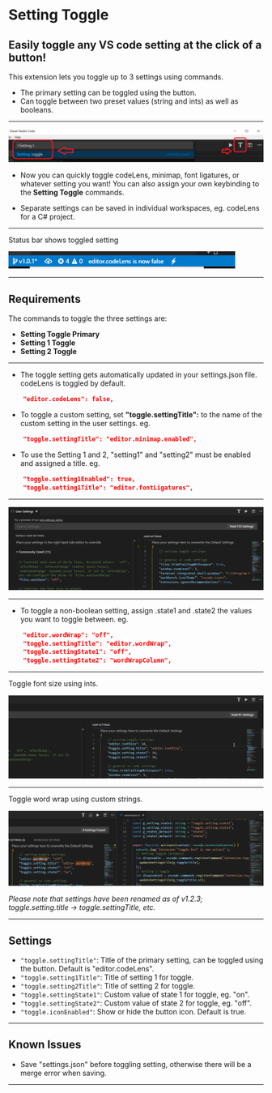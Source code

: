 # Setting Toggle

## Easily toggle any VS code setting at the **click of a button**!

This extension lets you toggle up to 3 settings using commands.
- The primary setting can be toggled using the button.
- Can toggle between two preset values (string and ints) as well as booleans.

---
<img src="https://raw.githubusercontent.com/Ho-Wan/vscode-setting-toggle/master/images/setting-toggle-img1.png" alt="setting-toggle-image1"/>

- Now you can quickly toggle codeLens, minimap, font ligatures, or whatever setting you want! You can also assign your own keybinding to the **Setting Toggle** commands.

- Separate settings can be saved in individual workspaces, eg. codeLens for a C# project.

---
Status bar shows toggled setting

<img src="https://raw.githubusercontent.com/Ho-Wan/vscode-setting-toggle/master/images/setting-toggle-status.gif" alt="setting-toggle-status.gif"/>

---
## Requirements


The commands to toggle the three settings are:
- **Setting Toggle Primary**
- **Setting 1 Toggle**
- **Setting 2 Toggle**
---
- The toggle setting gets automatically updated in your settings.json file. codeLens is toggled by default.
``` JSON
    "editor.codeLens": false,
```
- To toggle a custom setting, set **"toggle.settingTitle":** to the name of the custom setting in the user settings. eg.
``` JSON
    "toggle.settingTitle": "editor.minimap.enabled",
```
- To use the Setting 1 and 2, "setting1" and "setting2" must be enabled and assigned a title. eg.
``` JSON
    "toggle.setting1Enabled": true,
    "toggle.setting1Title": "editor.fontLigatures",
```
---
<img src="https://raw.githubusercontent.com/Ho-Wan/vscode-setting-toggle/master/images/setting-toggle.gif" alt="setting-toggle-demo.gif">

---
- To toggle a non-boolean setting, assign .state1 and .state2 the values you want to toggle between. eg.
``` JSON
    "editor.wordWrap": "off",
    "toggle.settingTitle": "editor.wordWrap",
    "toggle.settingState1": "off",
    "toggle.settingState2": "wordWrapColumn",
```
---
Toggle font size using ints.

<img src="https://raw.githubusercontent.com/Ho-Wan/vscode-setting-toggle/master/images/setting-toggle-states1.1.2a.gif" alt="setting-toggle-demo-states_ints.gif">

---
Toggle word wrap using custom strings.

<img src="https://raw.githubusercontent.com/Ho-Wan/vscode-setting-toggle/master/images/setting-toggle-states1.1.2b.gif" alt="setting-toggle-demo-states_strings.gif">

_Please note that settings have been renamed as of v1.2.3; toggle.setting.title -> toggle.settingTitle, etc._

---
## Settings

- `"toggle.settingTitle"`: Title of the primary setting, can be toggled using the button. Default is "editor.codeLens".
- `"toggle.setting1Title"`: Title of setting 1 for toggle.
- `"toggle.setting2Title"`: Title of setting 2 for toggle.
- `"toggle.settingState1"`: Custom value of state 1 for toggle, eg. "on".
- `"toggle.settingState2"`: Custom value of state 2 for toggle, eg. "off".
- `"toggle.iconEnabled"`: Show or hide the button icon. Default is true.

---
## Known Issues

- Save "settings.json" before toggling setting, otherwise there will be a merge error when saving.

---
